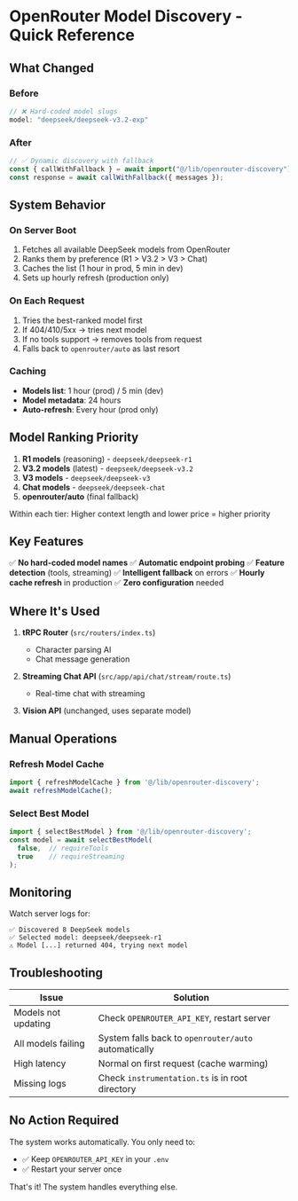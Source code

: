 # OpenRouter Model Discovery - Quick Reference

## What Changed

### Before
```typescript
// ❌ Hard-coded model slugs
model: "deepseek/deepseek-v3.2-exp"
```

### After
```typescript
// ✅ Dynamic discovery with fallback
const { callWithFallback } = await import("@/lib/openrouter-discovery");
const response = await callWithFallback({ messages });
```

## System Behavior

### On Server Boot
1. Fetches all available DeepSeek models from OpenRouter
2. Ranks them by preference (R1 > V3.2 > V3 > Chat)
3. Caches the list (1 hour in prod, 5 min in dev)
4. Sets up hourly refresh (production only)

### On Each Request
1. Tries the best-ranked model first
2. If 404/410/5xx → tries next model
3. If no tools support → removes tools from request
4. Falls back to `openrouter/auto` as last resort

### Caching
- **Models list**: 1 hour (prod) / 5 min (dev)
- **Model metadata**: 24 hours
- **Auto-refresh**: Every hour (prod only)

## Model Ranking Priority

1. **R1 models** (reasoning) - `deepseek/deepseek-r1`
2. **V3.2 models** (latest) - `deepseek/deepseek-v3.2`
3. **V3 models** - `deepseek/deepseek-v3`
4. **Chat models** - `deepseek/deepseek-chat`
5. **openrouter/auto** (final fallback)

Within each tier: Higher context length and lower price = higher priority

## Key Features

✅ **No hard-coded model names**
✅ **Automatic endpoint probing**
✅ **Feature detection** (tools, streaming)
✅ **Intelligent fallback** on errors
✅ **Hourly cache refresh** in production
✅ **Zero configuration** needed

## Where It's Used

1. **tRPC Router** (`src/routers/index.ts`)
   - Character parsing AI
   - Chat message generation

2. **Streaming Chat API** (`src/app/api/chat/stream/route.ts`)
   - Real-time chat with streaming

3. **Vision API** (unchanged, uses separate model)

## Manual Operations

### Refresh Model Cache
```typescript
import { refreshModelCache } from '@/lib/openrouter-discovery';
await refreshModelCache();
```

### Select Best Model
```typescript
import { selectBestModel } from '@/lib/openrouter-discovery';
const model = await selectBestModel(
  false,  // requireTools
  true    // requireStreaming
);
```

## Monitoring

Watch server logs for:
```
✅ Discovered 8 DeepSeek models
✅ Selected model: deepseek/deepseek-r1
⚠️ Model [...] returned 404, trying next model
```

## Troubleshooting

| Issue | Solution |
|-------|----------|
| Models not updating | Check `OPENROUTER_API_KEY`, restart server |
| All models failing | System falls back to `openrouter/auto` automatically |
| High latency | Normal on first request (cache warming) |
| Missing logs | Check `instrumentation.ts` is in root directory |

## No Action Required

The system works automatically. You only need to:
- ✅ Keep `OPENROUTER_API_KEY` in your `.env`
- ✅ Restart your server once

That's it! The system handles everything else.

